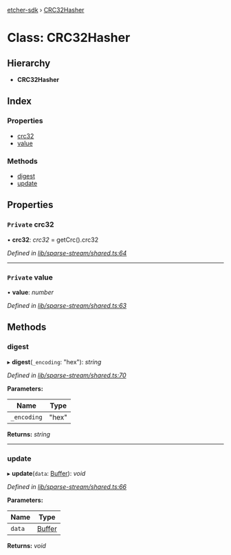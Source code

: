 [etcher-sdk](../README.md) › [CRC32Hasher](crc32hasher.md)

# Class: CRC32Hasher

## Hierarchy

* **CRC32Hasher**

## Index

### Properties

* [crc32](crc32hasher.md#private-crc32)
* [value](crc32hasher.md#private-value)

### Methods

* [digest](crc32hasher.md#digest)
* [update](crc32hasher.md#update)

## Properties

### `Private` crc32

• **crc32**: *crc32* = getCrc().crc32

*Defined in [lib/sparse-stream/shared.ts:64](https://github.com/balena-io-modules/etcher-sdk/blob/1a7a17c/lib/sparse-stream/shared.ts#L64)*

___

### `Private` value

• **value**: *number*

*Defined in [lib/sparse-stream/shared.ts:63](https://github.com/balena-io-modules/etcher-sdk/blob/1a7a17c/lib/sparse-stream/shared.ts#L63)*

## Methods

###  digest

▸ **digest**(`_encoding`: "hex"): *string*

*Defined in [lib/sparse-stream/shared.ts:70](https://github.com/balena-io-modules/etcher-sdk/blob/1a7a17c/lib/sparse-stream/shared.ts#L70)*

**Parameters:**

Name | Type |
------ | ------ |
`_encoding` | "hex" |

**Returns:** *string*

___

###  update

▸ **update**(`data`: [Buffer](../interfaces/alignedlockablebuffer.md#buffer)): *void*

*Defined in [lib/sparse-stream/shared.ts:66](https://github.com/balena-io-modules/etcher-sdk/blob/1a7a17c/lib/sparse-stream/shared.ts#L66)*

**Parameters:**

Name | Type |
------ | ------ |
`data` | [Buffer](../interfaces/alignedlockablebuffer.md#buffer) |

**Returns:** *void*
